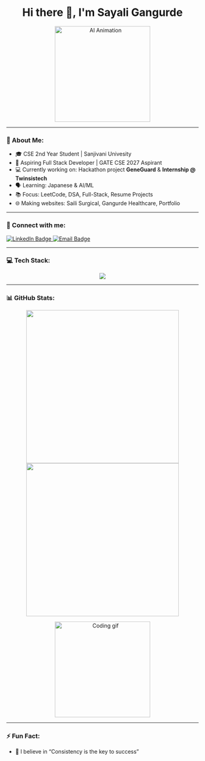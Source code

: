 <h1 align="center">Hi there 👋, I'm Sayali Gangurde</h1>

<p align="center">
  <img src="https://media2.giphy.com/media/v1.Y2lkPTc5MGI3NjExN2JqcW4xbWl3Zm8zdG5lZXRxZXhxb29zcTA1M2ZrODgxMjRoYXptMyZlcD12MV9pbnRlcm5hbF9naWZfYnlfaWQmY3Q9Zw/ENY5vJgJPEfG3Ym14H/giphy.gif" width="250" alt="AI Animation">

</p>

---

### 💫 About Me:
- 🎓 CSE 2nd Year Student | Sanjivani Univesity
- 🎯 Aspiring Full Stack Developer | GATE CSE 2027 Aspirant  
- 💻 Currently working on: Hackathon project **GeneGuard** & **Internship @ Twinsistech**  
- 🗣️ Learning: Japanese & AI/ML  
- 📚 Focus: LeetCode, DSA, Full-Stack, Resume Projects  
- 🌐 Making websites: Saili Surgical, Gangurde Healthcare, Portfolio  

---

### 🔗 Connect with me:
<p>
  <a href="https://www.linkedin.com/in/sayali-gangurde-0a0a0b31b/" target="_blank">
    <img src="https://img.shields.io/badge/LinkedIn-blue?logo=linkedin&logoColor=white&style=for-the-badge" alt="LinkedIn Badge"/>
  </a>
  <a href="mailto:gangurdesaili48@gmail.com" target="_blank">
    <img src="https://img.shields.io/badge/Email-D14836?logo=gmail&logoColor=white&style=for-the-badge" alt="Email Badge"/>
  </a>
</p>

---

### 💻 Tech Stack:

<p align="center">
  <img src="https://skillicons.dev/icons?i=html,css,js,react,python,c,cpp,mysql,nodejs,tailwind,github,git" />
</p>

---

### 📊 GitHub Stats:
<p align="center">
  <img src="https://github-readme-stats.vercel.app/api?username=SayaliGangurde48&show_icons=true&theme=radical" width="400"/>
  <img src="https://github-readme-stats.vercel.app/api/top-langs/?username=SayaliGangurde48&layout=compact&theme=radical" width="400"/>
</p>

<p align="center">
  <img src="https://media.giphy.com/media/L1R1tvI9svkIWwpVYr/giphy.gif" width="250" alt="Coding gif"/>
</p>

---

### ⚡ Fun Fact:
- 🧠 I believe in “Consistency is the key to success”  
  
